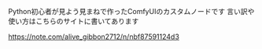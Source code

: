 Python初心者が見よう見まねで作ったComfyUIのカスタムノードです
言い訳や使い方はこちらのサイトに書いてあります

https://note.com/alive_gibbon2712/n/nbf87591124d3
